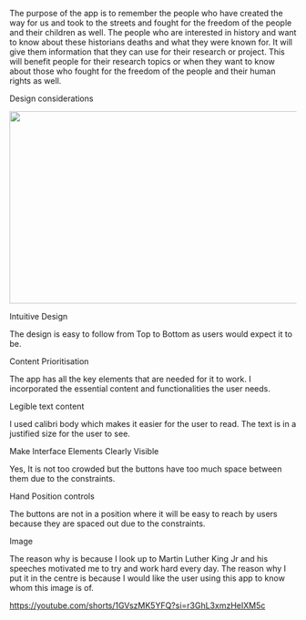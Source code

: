 The purpose of the app is to remember the people who have created the
way for us and took to the streets and fought for the freedom of the
people and their children as well. The people who are interested in
history and want to know about these historians deaths and what they
were known for. It will give them information that they can use for
their research or project. This will benefit people for their research
topics or when they want to know about those who fought for the freedom
of the people and their human rights as well.

Design considerations

<img src="media/image1.png" style="width:6.26806in;height:3.52569in" />

Intuitive Design

The design is easy to follow from Top to Bottom as users would expect it
to be.

Content Prioritisation

The app has all the key elements that are needed for it to work. I
incorporated the essential content and functionalities the user needs.

Legible text content

I used calibri body which makes it easier for the user to read. The text
is in a justified size for the user to see.

Make Interface Elements Clearly Visible

Yes, It is not too crowded but the buttons have too much space between
them due to the constraints.

Hand Position controls

The buttons are not in a position where it will be easy to reach by
users because they are spaced out due to the constraints.

Image

The reason why is because I look up to Martin Luther King Jr and his
speeches motivated me to try and work hard every day. The reason why I
put it in the centre is because I would like the user using this app to
know whom this image is of.

https://youtube.com/shorts/1GVszMK5YFQ?si=r3GhL3xmzHeIXM5c
